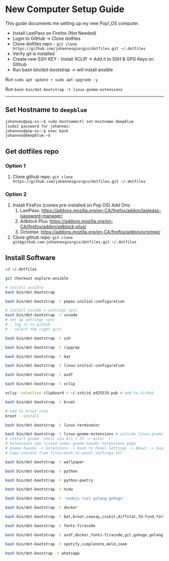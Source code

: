 # New Computer Setup Guide

This guide documents me setting up my new Pop!_OS computer.

- Install LastPass on Firefox (Not Needed)
- Login to GitHub -> Clone dotfiles
- Clone dotfiles repo - `git clone https://github.com/johannesgiorgis/dotfiles.git ~/.dotfiles`
- Verify git is installed
- Create new SSH KEY - Install XCLIP -> Add it to SSH & GPG Keys on GIthub
- Run bash bin/dot-bootstrap -> will install ansible

Run `sudo apt update + sudo apt upgrade -y`

Run `bash bin/dot-bootstrap -t linux-gnome-extensions`

---

## Set Hostname to `deepblue`

```sh
johannes@pop-os:~$ sudo hostnamectl set-hostname deepblue
[sudo] password for johannes: 
johannes@pop-os:~$ exec bash
johannes@deepblue:~$
```

## Get dotfiles repo

### Option 1

1. Clone github repo: `git clone https://github.com/johannesgiorgis/dotfiles.git ~/.dotfiles`

### Option 2

1. Install FireFox (comes pre-installed on Pop OS) Add Ons:
   1. LastPass: <https://addons.mozilla.org/en-CA/firefox/addon/lastpass-password-manager/>
   1. Adblock Plus: <https://addons.mozilla.org/en-CA/firefox/addon/adblock-plus/>
   1. Octotree: <https://addons.mozilla.org/en-CA/firefox/addon/octotree/>
1. Clone github repo: `git clone git@github.com:johannesgiorgis/dotfiles.git ~/.dotfiles`

## Install Software

```sh
cd ~/.dotfiles

git checkout explore-ansible

# install ansible
bash bin/dot-bootstrap

bash bin/dot-bootstrap -t popos-initial-configuration

# install vscode + settings sync
bash bin/dot-bootstrap -t vscode
# set up settings sync
# - log in to github
# - select the right gist

bash bin/dot-bootstrap -t zsh

bash bin/dot-bootstrap -t ripgrep

bash bin/dot-bootstrap -t bat

bash bin/dot-bootstrap -t linux-initial-configuration

bash bin/dot-bootstrap -t asdf

bash bin/dot-bootstrap -t xclip

xclip -selection clipboard < ~/.ssh/id_ed25519.pub # add to Github

bash bin/dot-bootstrap -t broot

# add to broot role
broot --install

bash bin/dot-bootstrap -t linux-terminator

bash bin/dot-bootstrap -t linux-gnome-extensions # include linux-gnome-tweaks
# restart gnome -shell via Alt + F2 -> enter `r`
# extensions now listed under gnome-tweaks extensions page
# Gnome-Tweaks -> Extensions -> Dash to Panel Settings -> About -> Export and import settings
# Copy content from files/dash-to-panel-settings.txt

bash bin/dot-bootstrap -t wallpaper

bash bin/dot-bootstrap -t python

bash bin/dot-bootstrap -t python-poetry

bash bin/dot-bootstrap -t ncdu

bash bin/dot-bootstrap -t 'nodejs rust golang gohugo'

bash bin/dot-bootstrap -t docker

bash bin/dot-bootstrap -t bat,broot,cowsay,csvkit,diffstat,fd-find,fortune,gawk,htop,jq,jump,linux-xclip,mlocate,ncdu,neofetch,pandoc,rename,ripgrep,shellcheck,taskwarrior,timewarrior,tldr,vim,youtube-dl

bash bin/dot-bootstrap -t fonts-firacode

bash bin/dot-bootstrap -t asdf,docker,fonts-firacode,git,gohugo,golang,gparted,linux-gnome-extensions,linux-initial-configuration,linux-snap,linux-terminator,nodejs,popos-initial-configuration,python,python-poetry,rust,zsh

bash bin/dot-bootstrap -t spotify,simplenote,meld,zoom

bash bin/dot-boostrap -t whatsapp
```
